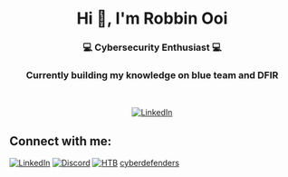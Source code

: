 <h1 align="center">Hi 👋, I'm Robbin Ooi</h1>
<h3 align="center">💻 Cybersecurity Enthusiast 💻</h3>
<h3 align="center">Currently building my knowledge on blue team and DFIR</h3>
<br>
<p align="center">
<a href="https://github.com/anuraghazra/github-readme-stats"><img src="https://github-readme-stats.vercel.app/api?username=warlocksmurf&rank_icon=github&show_icons=true&theme=radical" alt="LinkedIn"></a>
</p>

<h2 align="left">Connect with me:</h2>
<p align="left">
<a href="https://www.linkedin.com/in/robbinooi/"><img src="https://img.shields.io/badge/LinkedIn-0077B5?style=for-the-badge&logo=linkedin&logoColor=white" alt="LinkedIn"></a>
<a href="https://www.discord.com/users/249479519331811330"><img src="https://img.shields.io/badge/Discord-5865F2?style=for-the-badge&logo=discord&logoColor=white" alt="Discord"></a>
<a href="https://app.hackthebox.com/profile/1354403"><img src="https://img.shields.io/badge/HackTheBox-111927?style=for-the-badge&logo=Hack%20The%20Box&logoColor=9FEF00" alt="HTB"></a>
<a href="https://cyberdefenders.org/p/warlocksmurf">cyberdefenders</a>
</p>
